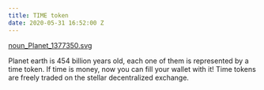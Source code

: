 ```yaml
---
title: TIME token
date: 2020-05-31 16:52:00 Z
---
```




[noun_Planet_1377350.svg](/uploads/noun_Planet_1377350.svg)

Planet earth is 454 billion years old, each one of them is represented by a time token. If time is money, now you can fill your wallet with it! Time tokens are freely traded on the stellar decentralized exchange.